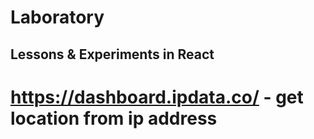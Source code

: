 # Laboratory

## Lessons & Experiments in React

# https://dashboard.ipdata.co/ - get location from ip address